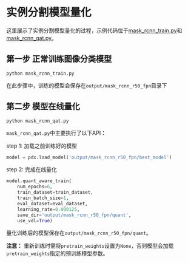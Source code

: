 # 实例分割模型量化

这里展示了实例分割模型量化的过程，示例代码位于[mask_rcnn_train.py](./mask_rcnn_train.py)和[mask_rcnn_qat.py](./mask_rcnn_qat.py)。


## 第一步 正常训练图像分类模型

```
python mask_rcnn_train.py
```

在此步骤中，训练的模型会保存在`output/mask_rcnn_r50_fpn`目录下


## 第二步 模型在线量化

```
python mask_rcnn_qat.py
```

`mask_rcnn_qat.py`中主要执行了以下API：

step 1: 加载之前训练好的模型


```python
model = pdx.load_model('output/mask_rcnn_r50_fpn/best_model')
```

step 2: 完成在线量化

```python
model.quant_aware_train(
    num_epochs=6,
    train_dataset=train_dataset,
    train_batch_size=1,
    eval_dataset=eval_dataset,
    learning_rate=0.000125,
    save_dir='output/mask_rcnn_r50_fpn/quant',
    use_vdl=True)
```

量化训练后的模型保存在`output/mask_rcnn_r50_fpn/quant`。

**注意：** 重新训练时需将`pretrain_weights`设置为`None`，否则模型会加载`pretrain_weights`指定的预训练模型参数。
